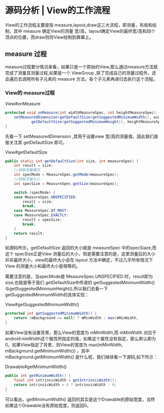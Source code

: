 # 源码分析 | View的工作流程

View的工作流程主要是指 measure,layout,draw这三大流程，即测量，布局和绘制，其中 measure 确定View的测量 宽/高，layout确定View的最终宽/高和四个顶点的位置，而draw则将View绘制到屏幕上。

## measure 过程

measure过程要分情况来看，如果只是一个原始的View,那么通过measure方法就完成了测量其测量过程,如果是一个 ViewGroup ,除了完成自己的测量过程外，还会遍历去调用所有子元素的 measure 方法，各个子元素再递归去执行这个流程。

### View的 measure过程

View#onMeasure

```java
protected void onMeasure(int widthMeasureSpec, int heightMeasureSpec) {
    setMeasuredDimension(getDefaultSize(getSuggestedMinimumWidth(), widthMeasureSpec),
            getDefaultSize(getSuggestedMinimumHeight(), heightMeasureSpec));
}
```

先看一下 setMeasuredDimension ,其用于设置view 宽/高的测量值，因此我们直接关注其 getDefaultSize 即可。



View#getDefaultSize

```java
public static int getDefaultSize(int size, int measureSpec) {
    int result = size;
  	//获取测量模式
    int specMode = MeasureSpec.getMode(measureSpec);
  	//获取测量大小
    int specSize = MeasureSpec.getSize(measureSpec);

    switch (specMode) {
    case MeasureSpec.UNSPECIFIED:
        result = size;
        break;
    case MeasureSpec.AT_MOST:
    case MeasureSpec.EXACTLY:
        result = specSize;
        break;
    }
    return result;
}
```

如源码所示，getDefaultSize 返回的大小就是 measureSpec 中的specSiaze,而这个 specSize正是View 测量后的大小，但是需要注意的是，这里测量后的大小并非最终大小，view的最终大小会在 layout 方法中确定，不过几乎所有情况下 View 的测量大小和最终大小是相等的。

需要注意的是，当specMode是  MeasureSpec.UNSPECIFIED 时，result即为size,也就是等于我们 getDefaultSize中传递的 getSuggestedMinimumWidth()与getSuggestedMinimumHeight(),所以我们去看一下 getSuggestedMinimumWidth的具体实现：



View#getSuggestedMinimumWidth()

```java
protected int getSuggestedMinimumWidth() {
    return (mBackground == null) ? mMinWidth : max(mMinWidth, 			  mBackground.getMinimumWidth());
}
```

如果View没有设置背景，那么View的宽度为 mMinWidth,而 mMinWidth 对应于 android:minWidth这个属性所指定的值，如果这个属性没有指定，那么默认即为0，如果View指定了背景，则View的宽度为 max(mMinWidth, 			  mBackground.getMinimumWidth()) 。其中 mBackground.getMinimumWidth() 是什么呢，我们继续看一下源码,如下所示：

Drawable#getMinimumWidth()

```java
public int getMinimumWidth() {
    final int intrinsicWidth = getIntrinsicWidth();
    return intrinsicWidth > 0 ? intrinsicWidth : 0;
}
```

可以看出，getMinimumWidth() 返回的其实是这个Drawable的原始宽度，当然如果这个Drawable没有原始宽度，则返回0。



